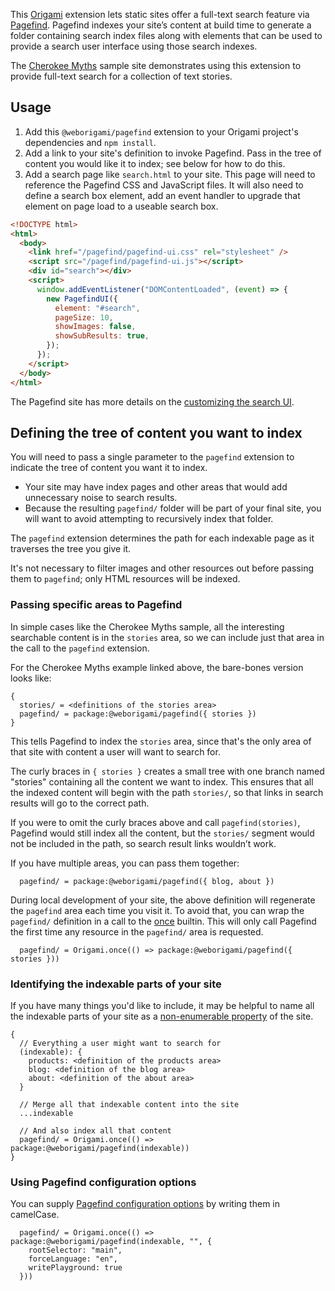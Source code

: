 This [Origami](https://weborigami.org) extension lets static sites offer a full-text search feature via [Pagefind](https://pagefind.app). Pagefind indexes your site’s content at build time to generate a folder containing search index files along with elements that can be used to provide a search user interface using those search indexes.

The [Cherokee Myths](https://github.com/WebOrigami/cherokee-myths) sample site demonstrates using this extension to provide full-text search for a collection of text stories.

## Usage

1. Add this `@weborigami/pagefind` extension to your Origami project's dependencies and `npm install`.
2. Add a link to your site's definition to invoke Pagefind. Pass in the tree of content you would like it to index; see below for how to do this.
3. Add a search page like `search.html` to your site. This page will need to reference the Pagefind CSS and JavaScript files. It will also need to define a search box element, add an event handler to upgrade that element on page load to a useable search box.

```html
<!DOCTYPE html>
<html>
  <body>
    <link href="/pagefind/pagefind-ui.css" rel="stylesheet" />
    <script src="/pagefind/pagefind-ui.js"></script>
    <div id="search"></div>
    <script>
      window.addEventListener("DOMContentLoaded", (event) => {
        new PagefindUI({
          element: "#search",
          pageSize: 10,
          showImages: false,
          showSubResults: true,
        });
      });
    </script>
  </body>
</html>
```

The Pagefind site has more details on the [customizing the search UI](https://pagefind.app/docs/ui-usage/).

## Defining the tree of content you want to index

You will need to pass a single parameter to the `pagefind` extension to indicate the tree of content you want it to index.

- Your site may have index pages and other areas that would add unnecessary noise to search results.
- Because the resulting `pagefind/` folder will be part of your final site, you will want to avoid attempting to recursively index that folder.

The `pagefind` extension determines the path for each indexable page as it traverses the tree you give it.

It's not necessary to filter images and other resources out before passing them to `pagefind`; only HTML resources will be indexed.

### Passing specific areas to Pagefind

In simple cases like the Cherokee Myths sample, all the interesting searchable content is in the `stories` area, so we can include just that area in the call to the `pagefind` extension.

For the Cherokee Myths example linked above, the bare-bones version looks like:

```
{
  stories/ = <definitions of the stories area>
  pagefind/ = package:@weborigami/pagefind({ stories })
}
```

This tells Pagefind to index the `stories` area, since that's the only area of that site with content a user will want to search for.

The curly braces in `{ stories }` creates a small tree with one branch named "stories" containing all the content we want to index. This ensures that all the indexed content will begin with the path `stories/`, so that links in search results will go to the correct path.

If you were to omit the curly braces above and call `pagefind(stories)`, Pagefind would still index all the content, but the `stories/` segment would not be included in the path, so search result links wouldn’t work.

If you have multiple areas, you can pass them together:

```
  pagefind/ = package:@weborigami/pagefind({ blog, about })
```

During local development of your site, the above definition will regenerate the `pagefind` area each time you visit it. To avoid that, you can wrap the `pagefind/` definition in a call to the [once](https://weborigami.org/builtins/origami/once) builtin. This will only call Pagefind the first time any resource in the `pagefind/` area is requested.

```
  pagefind/ = Origami.once(() => package:@weborigami/pagefind({ stories }))
```

### Identifying the indexable parts of your site

If you have many things you'd like to include, it may be helpful to name all the indexable parts of your site as a [non-enumerable property](https://weborigami.org/language/syntax.html#non-enumerable-properties) of the site.

```
{
  // Everything a user might want to search for
  (indexable): {
    products: <definition of the products area>
    blog: <definition of the blog area>
    about: <definition of the about area>
  }
  
  // Merge all that indexable content into the site
  ...indexable
  
  // And also index all that content
  pagefind/ = Origami.once(() => package:@weborigami/pagefind(indexable))
}
```

### Using Pagefind configuration options

You can supply [Pagefind configuration options](https://pagefind.app/docs/config-options/) by writing them in camelCase.

```
  pagefind/ = Origami.once(() => package:@weborigami/pagefind(indexable, "", {
    rootSelector: "main",
    forceLanguage: "en",
    writePlayground: true
  }))
```
